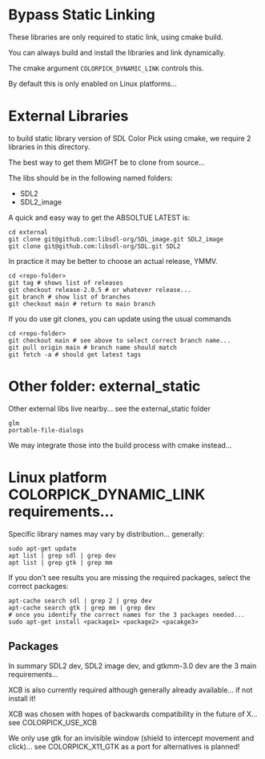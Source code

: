 # Bypass Static Linking

These libraries are only required to static link, using cmake build.

You can always build and install the libraries and link dynamically.

The cmake argument `COLORPICK_DYNAMIC_LINK` controls this.

By default this is only enabled on Linux platforms...

# External Libraries

to build static library version of SDL Color Pick using cmake, 
we require 2 libraries in this directory.

The best way to get them MIGHT be to clone from source...

The libs should be in the following named folders:

 * SDL2
 * SDL2_image

A quick and easy way to get the ABSOLTUE LATEST is:

```
cd external
git clone git@github.com:libsdl-org/SDL_image.git SDL2_image
git clone git@github.com:libsdl-org/SDL.git SDL2
```

In practice it may be better to choose an actual release, YMMV.

```
cd <repo-folder>
git tag # shows list of releases
git checkout release-2.0.5 # or whatever release...
git branch # show list of branches
git checkout main # return to main branch
```

If you do use git clones, you can update using the usual commands

```
cd <repo-folder>
git checkout main # see above to select correct branch name...
git pull origin main # branch name should match
git fetch -a # should get latest tags
```

# Other folder: external_static

Other external libs live nearby... 
see the external_static folder

```
glm
portable-file-dialogs
```

We may integrate those into the build process with cmake instead...

# Linux platform COLORPICK_DYNAMIC_LINK requirements...

Specific library names may vary by distribution... generally:

```
sudo apt-get update
apt list | grep sdl | grep dev
apt list | grep gtk | grep mm
```

If you don't see results you are missing the required packages, select the correct packages:
```
apt-cache search sdl | grep 2 | grep dev
apt-cache search gtk | grep mm | grep dev
# once you identify the correct names for the 3 packages needed...
sudo apt-get install <package1> <package2> <pacakge3>
```

## Packages

In summary SDL2 dev, SDL2 image dev, and gtkmm-3.0 dev are the 3 main requirements...

XCB is also currently required although generally already available... if not install it!

XCB was chosen with hopes of backwards compatibility in the future of X... see COLORPICK_USE_XCB

We only use gtk for an invisible window (shield to intercept movement and click)... see COLORPICK_X11_GTK as a port for alternatives is planned!

